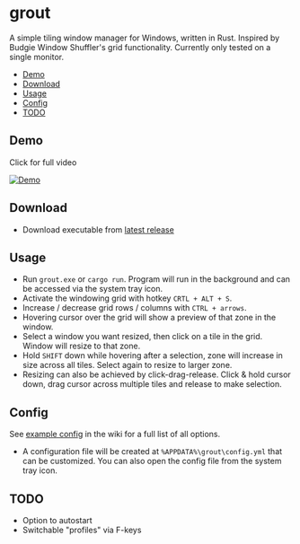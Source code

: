 # grout

A simple tiling window manager for Windows, written in Rust. Inspired by Budgie Window Shuffler's grid functionality. Currently only tested on a single monitor.

- [Demo](#demo)
- [Download](#download)
- [Usage](#usage)
- [Config](#config)
- [TODO](#todo)

## Demo

Click for full video

[![Demo](https://i.imgur.com/bErviBc.gif)](https://i.imgur.com/ugPMvlA.mp4)


## Download

- Download executable from [latest release](https://github.com/tarkah/grout/releases/latest)


## Usage

- Run `grout.exe` or `cargo run`. Program will run in the background and can be accessed via the system tray icon.
- Activate the windowing grid with hotkey `CRTL + ALT + S`.
- Increase / decrease grid rows / columns with `CTRL + arrows`.
- Hovering cursor over the grid will show a preview of that zone in the window.
- Select a window you want resized, then click on a tile in the grid. Window will resize to that zone.
- Hold `SHIFT` down while hovering after a selection, zone will increase in size across all tiles. Select again to resize to larger zone.
- Resizing can also be achieved by click-drag-release. Click & hold cursor down, drag cursor across multiple tiles and release to make selection.

## Config

See [example config](https://github.com/tarkah/grout/wiki/Example-Config) in the wiki for a full list of all options.

- A configuration file will be created at `%APPDATA%\grout\config.yml` that can be customized. You can also open the config file from the system tray icon.

## TODO

- Option to autostart
- Switchable "profiles" via F-keys